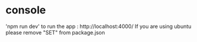 # console
'npm run dev' to run the app : http://localhost:4000/  </n>
If you are using ubuntu please remove "SET" from package.json 
